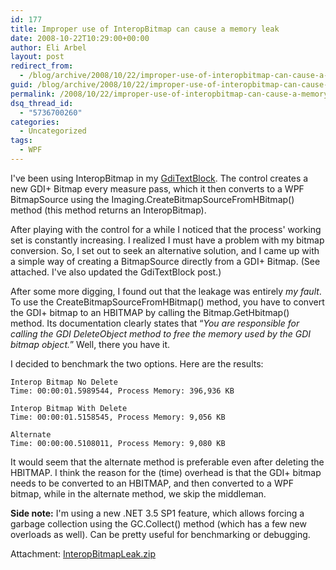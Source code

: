```yaml
---
id: 177
title: Improper use of InteropBitmap can cause a memory leak
date: 2008-10-22T10:29:00+00:00
author: Eli Arbel
layout: post
redirect_from:
  - /blog/archive/2008/10/22/improper-use-of-interopbitmap-can-cause-a-memory-leak.aspx.html
guid: /blog/archive/2008/10/22/improper-use-of-interopbitmap-can-cause-a-memory-leak.aspx
permalink: /2008/10/22/improper-use-of-interopbitmap-can-cause-a-memory-leak/
dsq_thread_id:
  - "5736700260"
categories:
  - Uncategorized
tags:
  - WPF
---
```

I've been using InteropBitmap in my [GdiTextBlock](https://arbel.net/blog/archive/2008/08/18/good-old-gdi-or-unblur-thy-text.aspx). The control creates a new GDI+ Bitmap every measure pass, which it then converts to a WPF BitmapSource using the Imaging.CreateBitmapSourceFromHBitmap() method (this method returns an InteropBitmap).

After playing with the control for a while I noticed that the process' working set is constantly increasing. I realized I must have a problem with my bitmap conversion. So, I set out to seek an alternative solution, and I came up with a simple way of creating a BitmapSource directly from a GDI+ Bitmap. (See attached. I've also updated the GdiTextBlock post.)

After some more digging, I found out that the leakage was entirely _my fault_. To use the CreateBitmapSourceFromHBitmap() method, you have to convert the GDI+ bitmap to an HBITMAP by calling the Bitmap.GetHbitmap() method. Its documentation clearly states that &#8220;_You are responsible for calling the GDI DeleteObject method to free the memory used by the GDI bitmap object._&#8221; Well, there you have it.

I decided to benchmark the two options. Here are the results:

```
Interop Bitmap No Delete 
Time: 00:00:01.5989544, Process Memory: 396,936 KB 

Interop Bitmap With Delete 
Time: 00:00:01.5158545, Process Memory: 9,056 KB

Alternate
Time: 00:00:00.5108011, Process Memory: 9,080 KB
```

It would seem that the alternate method is preferable even after deleting the HBITMAP. I think the reason for the (time) overhead is that the GDI+ bitmap needs to be converted to an HBITMAP, and then converted to a WPF bitmap, while in the alternate method, we skip the middleman.

**Side note:** I'm using a new .NET 3.5 SP1 feature, which allows forcing a garbage collection using the GC.Collect() method (which has a few new overloads as well). Can be pretty useful for benchmarking or debugging.

Attachment: [InteropBitmapLeak.zip](https://arbel.net/attachments/InteropBitmapLeak.zip)